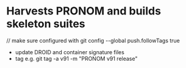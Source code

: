 # Harvests PRONOM and builds skeleton suites

// make sure configured with git config --global push.followTags true

- update DROID and container signature files
- tag e.g.
git tag -a v91 -m "PRONOM v91 release"

